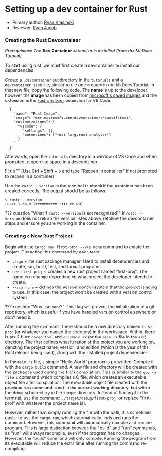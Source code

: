 # Setting up a dev container for Rust

* Primary author: [Ryan Krasinski](https://github.com/RunXPS)
* Reviewer: [Ryan Jacob](https://github.com/rjacob6051)



### Creating the Rust Devcontainer

*Prerequisites: The* **Dev Container** *extension is installed (from the MkDocs Tutorial)*

To start using rust, we must first create a devcontainer to install our dependencies. 

Create a `.devcontainer` subdirectory in the `tutorials` and a `devcontainer.json` file, similar to the one created in the MkDocs Tutorial.
In that new file, copy the following code. The **name** is up to the developer, however the **image** has been copied from [microsoft's saved images](https://hub.docker.com/r/microsoft/vscode-devcontainers) and the extension is the [rust-analyzer](https://marketplace.visualstudio.com/items?itemName=rust-lang.rust-analyzer) extension for VS Code.

```
  {
    "name": "Rust Image",
    "image": "mcr.microsoft.com/devcontainers/rust:latest",
    "customizations": {
      "vscode": {
        "settings": {},
        "extensions": ["rust-lang.rust-analyzer"]
      }
    }
  }
```
Afterwards, open the `tutorials` directory in a window of VS Code and when prompted, reopen the space in a devcontainer. 

!!! tip ""
    (Use Ctrl + Shift + p and type "Reopen in container" if not prompted to reopen in a container)

Use the `rustc --version` in the terminal to check if the container has been created correctly. The output should be as follows:
```
$ rustc --version
rustc 1.83.0 (########## YYYY-MM-DD)
```

??? question "What if ```rustc --version``` is not recognized?"
    If ```rustc --version``` does not return the version listed above, refollow the devcontainer steps and ensure you are working in the container.

### Creating a New Rust Project

Begin with the `cargo new first-proj --vcs none` command to create the project. Dissecting this command by each term.

 - `cargo` ~ the rust package manager. Used to install dependencies and create, run, build, test, and format programs.
 - `new first-proj` ~ creates a new rust project named "first-proj". The name can change depending on what project the developer intends to create.
 - `--vcs none` ~ defines the **v**ersion **c**ontrol **s**ystem that the project is going to use. In this case, the project won't be created with a version control system

??? question "Why use ```none```?"
    This flag will prevent the initialization of a git repository, which is useful if you have handled version control elsewhere or don't need it.

After running the command, there should be a new directory named `first-proj` (or whatever you named the directory) in the workspace. Within, there is are 2 files: `Cargo.toml` and `src/main.rs` (or the `main.rs` file in the `src`) directory. The first defines what iteration of the project you are working on, denoting the project name, version, and edition (which is the year of the Rust release being used), along with the installed project dependencies. 

In the `main.rs` file, a simple "Hello World" program is prewritten. Compile it with the `cargo build` command. A new file and directory will be created with the packages used during the file's compilation. This is similar to the `gcc -o file.c` command which compiles a C file, which creates an executable object file after compilation. 
The executable object file created with the previous rust command is not in the current working directory, but within the `debug` subdirectory in the `target` directory. Instead of finding it in the terminal, use the command: `./target/debug/first-proj` (or replace "first-proj" with whatever the project name is).

However, rather than simply running the file with the path, it is sometimes easier to use the `cargo run`, which automatically finds and runs the command. However, this command will automatically compile and run the program. This is large distinction between the "build" and "run" commands, as "run" will always recompile, even if the program has no changes. However, the "build" command will only compile. Running the program from its executable will reduce the extra time after running the command re-compiling.
